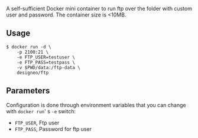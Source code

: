 A self-sufficient Docker mini container to run ftp over the folder with custom user and password. The container size is <10MB.

## Usage

```
$ docker run -d \
    -p 2100:21 \
    -e FTP_USER=testuser \
    -e FTP_PASS=testpass \
    -v $PWD/data:/ftp-data \
    designeo/ftp

```

## Parameters

Configuration is done through environment variables that you can change with `docker run`' s `-e` switch:

* `FTP_USER`, Ftp user
* `FTP_PASS`, Password for ftp user



